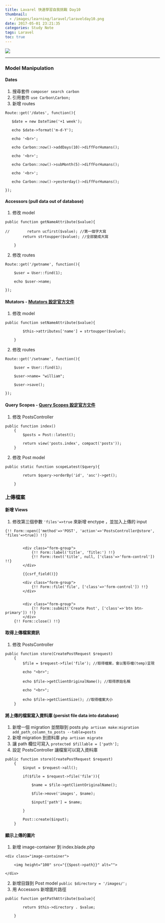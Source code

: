 ```yaml
---
title: Lavarel 快速學習自我挑戰 Day10
thumbnail:
  - /images/learning/laravel/laravelday10.png
date: 2017-05-01 23:21:35
categories: Study Note
tags: Laravel
toc: true
---
```

<img src="/images/learning/laravel/laravelday10.png">

***
### Model Manipulation
#### Dates
1. 搜尋套件 `composer search carbon`
2. 引用套件 `use Carbon\Carbon;`
3. 新增 routes
```
Route::get('/dates', function(){

   $date = new DateTime('+1 week');

   echo $date->format('m-d-Y');

   echo '<br>';

   echo Carbon::now()->addDays(10)->diffForHumans();

   echo '<br>';

   echo Carbon::now()->subMonth(5)->diffForHumans();

   echo '<br>';

   echo Carbon::now()->yesterday()->diffForHumans();

});
```
#### Accessors (pull data out of database)
1. 修改 model
```
public function getNameAttribute($value){

//        return ucfirst($value); //第一個字大寫
        return strtoupper($value); //全部變成大寫

    }
```
2. 修改 routes
```
Route::get('/getname', function(){

    $user = User::find(1);

    echo $user->name;

});
```
#### Mutators - [Mutators 設定官方文件](https://laravel.com/docs/5.2/eloquent-mutators)
1. 修改 model
```
public function setNameAttribute($value){

        $this->attributes['name'] = strtoupper($value);

    }
```
2. 修改 routes
```
Route::get('/setname', function(){

    $user = User::find(1);

    $user->name= "william";

    $user->save();

});
```
#### Query Scopes - [Query Scopes 設定官方文件](https://laravel.com/docs/5.2/eloquent#query-scopes)
1. 修改 PostsController
```
public function index()
    {
        $posts = Post::latest();

        return view('posts.index', compact('posts'));
    }

```
2. 修改 Post model
```
public static function scopeLatest($query){

        return $query->orderBy('id', 'asc')->get();

    }
```
### 上傳檔案
#### 新增 Views
1. 修改第三個參數 `'files'=>true` 來新增 enctype ，並加入上傳的 input
```
{!! Form::open(['method'=>'POST', 'action'=>'PostsController@store', 'files'=>true]) !!}


        <div class="form-group">
            {!! Form::label('title', 'Title:') !!}
            {!! Form::text('title', null, ['class'=>'form-control']) !!}
        </div>

        {{csrf_field()}}

        <div class="form-group">
            {!! Form::file('file', ['class'=>'form-control']) !!}
        </div>


        <div class="form-group">
            {!! Form::submit('Create Post', ['class'=>'btn btn-primary']) !!}
        </div>
    {!! Form::close() !!}
```
#### 取得上傳檔案資訊
1. 修改 PostsController
```
public function store(CreatePostRequest $request)
    {
        $file = $request->file('file'); //取得檔案，會以暫存檔(temp)呈現

        echo "<br>";

        echo $file->getClientOriginalName(); //取得原始名稱

        echo "<br>";

        echo $file->getClientSize(); //取得檔案大小
    }
```
#### 將上傳的檔案寫入資料庫 (persist file data into database)
1. 新增一個 migration 並關聯到 posts
`php artisan make:migration add_path_column_to_posts --table=posts`
2. 新增 migration 到資料庫
`php artisan migrate`
3. 讓 path 欄位可寫入
`protected $fillable = ['path'];`
4. 設定 PostsController 讓檔案可以寫入資料庫
```
public function store(CreatePostRequest $request)
    {
        $input = $request->all();

        if($file = $request->file('file')){

            $name = $file->getClientOriginalName();

            $file->move('images', $name);

            $input['path'] = $name;

        }

        Post::create($input);
    }
```
#### 顯示上傳的圖片
1. 新增 image-container 到 index.blade.php
```
<div class="image-container">

    <img height="100" src="{{$post->path}}" alt="">
    
</div>
```
2. 新增目錄到 Post model
`public $directory = '/images/';`
3. 用 Accessors 新增圖片路徑
```
public function getPathAttribute($value){

        return $this->directory . $value;

    }
```